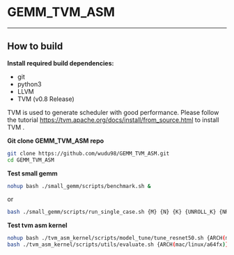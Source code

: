 # GEMM_TVM_ASM

---
## How to build
**Install required build dependencies:**
* git 
* python3
* LLVM
* TVM (v0.8 Release)

TVM is used to generate scheduler with good performance. Please follow the tutorial https://tvm.apache.org/docs/install/from_source.html to install TVM .   

**Git clone GEMM_TVM_ASM repo**
```bash
git clone https://github.com/wudu98/GEMM_TVM_ASM.git
cd GEMM_TVM_ASM
```

**Test small gemm**
```bash
nohup bash ./small_gemm/scripts/benchmark.sh &
```
or
```bash
bash ./small_gemm/scripts/run_single_case.sh {M} {N} {K} {UNROLL_K} {NR} {REPEATS}
```

**Test tvm asm kernel**
```bash
nohup bash ./tvm_asm_kernel/scripts/model_tune/tune_resnet50.sh {ARCH(mac/linux/a64fx)} {THREADS} {TUNE_STEPS} &
bash ./tvm_asm_kernel/scripts/utils/evaluate.sh {ARCH(mac/linux/a64fx)} {THREADS} {REPEATS} 
```
